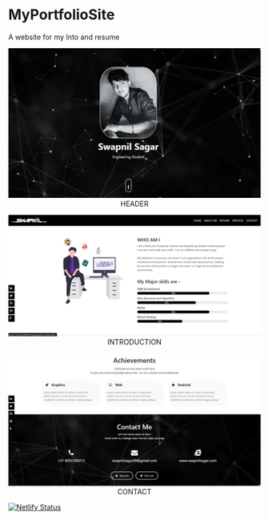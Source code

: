 # MyPortfolioSite

A website for my Into and resume


<p align="center">
    <img src="sitecv/img/1.jpg"  width=600>
    <br>
    HEADER
    <br>
   </p>




<p align="center">
    <img src="sitecv/img/2.jpg"  width=600>
    <br>
    INTRODUCTION
    <br>
   </p>



<p align="center">
    <img src="sitecv/img/3.jpg" width=600>
    <br>
    CONTACT
    <br>
   </p>



[![Netlify Status](https://api.netlify.com/api/v1/badges/4822a7d2-7f1e-4c46-a0ab-333fc936c7d7/deploy-status)](https://app.netlify.com/sites/swapnilsagar/deploys)
